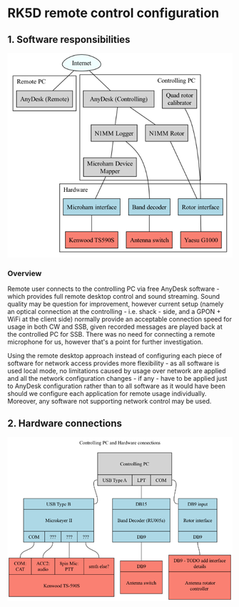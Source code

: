 # RK5D remote control configuration

## 1. Software responsibilities
![software](gv/sw.png)

### Overview
Remote user connects to the controlling PC via free AnyDesk software - which provides full remote desktop control and sound streaming. Sound quality may be question for improvement, however current setup (namely an optical connection at the controlling - i.e. shack - side, and a GPON + WiFi at the client side) normally provide an acceptable connection speed for usage in both CW and SSB, given recorded messages are played back at the controlled PC for SSB. There was no need for connecting a remote microphone for us, however that's a point for further investigation.

Using the remote desktop approach instead of configuring each piece of software for network access provides more flexibility - as all software is used local mode, no limitations caused by usage over network are applied and all the network configuration changes - if any - have to be applied just to AnyDesk configuration rather than to all software as it would have been should we configure each application for remote usage individually. Moreover, any software not supporting network control may be used.

## 2. Hardware connections
![hardware](gv/hw.png)
